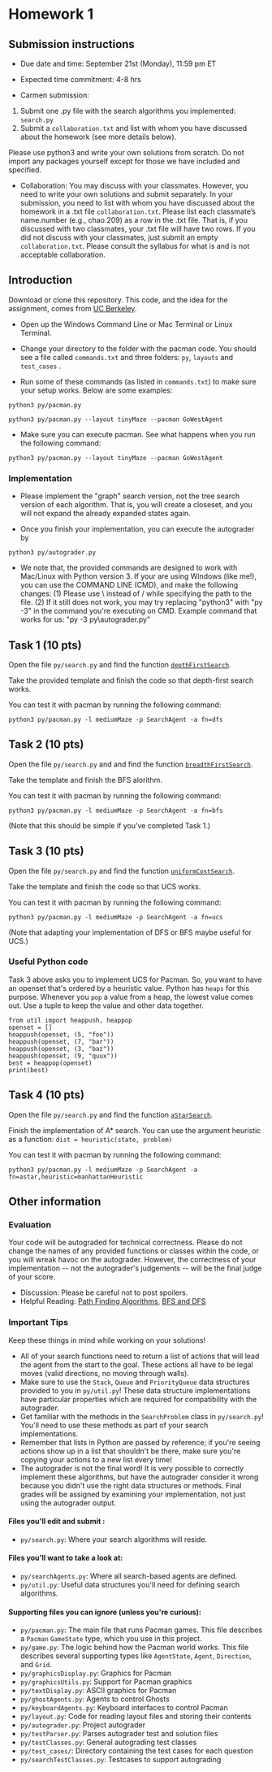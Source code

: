 # Homework 1

## Submission instructions

* Due date and time: September 21st (Monday), 11:59 pm ET

* Expected time commitment: 4-8 hrs

* Carmen submission: 
1) Submit one .py file with the search algorithms you implemented: `search.py`
2) Submit a `collaboration.txt` and list with whom you have discussed about the homework (see more details below). 

Please use python3 and write your own solutions from scratch. Do not import any packages yourself except for those we have included and specified.

* Collaboration: You may discuss with your classmates. However, you need to write your own solutions and submit separately. In your submission, you need to list with whom you have discussed about the homework in a .txt file `collaboration.txt`. Please list each classmate’s name.number (e.g., chao.209) as a row in the .txt file. That is, if you discussed with two classmates, your .txt file will have two rows. If you did not discuss with your classmates, just submit an empty `collaboration.txt`. Please consult the syllabus for what is and is not acceptable collaboration.


## Introduction

Download or clone this repository. This code, and the idea for the assignment, comes from [UC Berkeley](https://inst.eecs.berkeley.edu//~cs188/pacman/home.html).

* Open up the Windows Command Line or Mac Terminal or Linux Terminal.

* Change your directory to the folder with the pacman code. You should see a file called `commands.txt` and three folders: `py`, `layouts` and `test_cases` .

* Run some of these commands (as listed in `commands.txt`) to make sure your setup works. Below are some examples:

```
python3 py/pacman.py
```

```
python3 py/pacman.py --layout tinyMaze --pacman GoWestAgent
```

* Make sure you can execute pacman. See what happens when you run the following command:

```
python3 py/pacman.py --layout tinyMaze --pacman GoWestAgent
```

### Implementation
* Please implement the "graph" search version, not the tree search version of each algorithm. That is, you will create a closeset, and you will not expand the already expanded states again.

* Once you finish your implementation, you can execute the autograder by

```
python3 py/autograder.py
```

* We note that, the provided commands are designed to work with Mac/Linux with Python version 3. If your are using Windows (like me!), you can use the COMMAND LINE (CMD), and make the following changes: (1) Please use \ instead of / while specifying the path to the file. (2) If it still does not work, you may try replacing "python3" with "py -3" in the command you're executing on CMD. Example command that works for us: "py -3 py\autograder.py"

## Task 1 (10 pts)

Open the file `py/search.py` and find the function [`depthFirstSearch`](./py/search.py#L70). 

Take the provided template and finish the code so that depth-first search works. 

You can test it with pacman by running the following command: 

```
python3 py/pacman.py -l mediumMaze -p SearchAgent -a fn=dfs
```

## Task 2 (10 pts)

Open the file `py/search.py` and and find the function [`breadthFirstSearch`](./py/search.py#L90). 

Take the template and finish the BFS alorithm.  

You can test it with pacman by running the following command: 

```
python3 py/pacman.py -l mediumMaze -p SearchAgent -a fn=bfs
```

(Note that this should be simple if you've completed Task 1.)


## Task 3 (10 pts)

Open the file `py/search.py` and find the function  [`uniformCostSearch`](./py/search.py#L96). 

Take the template and finish the code so that UCS works. 

You can test it with pacman by running the following command: 

```
python3 py/pacman.py -l mediumMaze -p SearchAgent -a fn=ucs 
```

(Note that adapting your implementation of DFS or BFS maybe useful for UCS.)



### Useful Python code

Task 3 above asks you to implement UCS for Pacman. So, you want to have an openset that's ordered by a heuristic value. Python has `heaps` for this purpose. Whenever you `pop` a value from a heap, the lowest value comes out. Use a tuple to keep the value and other data together.

```
from util import heappush, heappop
openset = []
heappush(openset, (5, "foo"))
heappush(openset, (7, "bar"))
heappush(openset, (3, "baz"))
heappush(openset, (9, "quux"))
best = heappop(openset)
print(best)
```


## Task 4 (10 pts)

Open the file `py/search.py` and find the function  [`aStarSearch`](./py/search.py#L109). 

Finish the implementation of A* search. You can use the argument heuristic as a function: `dist = heuristic(state, problem)`

You can test it with pacman by running the following command: 

```
python3 py/pacman.py -l mediumMaze -p SearchAgent -a fn=astar,heuristic=manhattanHeuristic

```

## Other information

### Evaluation

Your code will be autograded for technical correctness. Please do not change the names of any provided functions or classes within the code, or you will wreak havoc on the autograder. However, the correctness of your implementation -- not the autograder's judgements -- will be the final judge of your score. 

* Discussion: Please be careful not to post spoilers.
* Helpful Reading: [Path Finding Algorithms](https://medium.com/omarelgabrys-blog/path-finding-algorithms-f65a8902eb40),  [BFS and DFS](https://eddmann.com/posts/depth-first-search-and-breadth-first-search-in-python/)


### Important Tips

Keep these things in mind while working on your solutions!
* All of your search functions need to return a list of actions that will lead the agent from the start to the goal. These actions all have to be legal moves (valid directions, no moving through walls).
* Make sure to use the `Stack`, `Queue` and `PriorityQueue` data structures provided to you in `py/util.py`! These data structure implementations have particular properties which are required for compatibility with the autograder.
* Get familiar with the methods in the `SearchProblem` class in `py/search.py`! You'll need to use these methods as part of your search implementations.
* Remember that lists in Python are passed by reference; if you're seeing actions show up in a list that shouldn't be there, make sure you're copying your actions to a new list every time!
* The autograder is not the final word! It is very possible to correctly implement these algorithms, but have the autograder consider it wrong because you didn't use the right data structures or methods. Final grades will be assigned by examining your implementation, not just using the autograder output.


####  Files you'll edit and submit :
* `py/search.py`: Where your search algorithms will reside.

#### Files you'll want to take a look at:
* `py/searchAgents.py`: Where all search-based agents are defined.
* `py/util.py`: Useful data structures you'll need for defining search algorithms.

#### Supporting files you can ignore (unless you're curious):


* `py/pacman.py`: The main file that runs Pacman games. This file describes a `Pacman` `GameState` type, which you use in this project.
* `py/game.py`: The logic behind how the Pacman world works. This file describes several supporting types like `AgentState`, `Agent`, `Direction`, and `Grid`.
* `py/graphicsDisplay.py`: Graphics for Pacman
* `py/graphicsUtils.py`: Support for Pacman graphics
* `py/textDisplay.py`: ASCII graphics for Pacman
* `py/ghostAgents.py`: Agents to control Ghosts
* `py/keyboardAgents.py`: Keyboard interfaces to control Pacman
* `py/layout.py`: Code for reading layout files and storing their contents
* `py/autograder.py`: Project autograder
* `py/testParser.py`: Parses autograder test and solution files
* `py/testClasses.py`: General autograding test classes
* `py/test_cases/`: Directory containing the test cases for each question
* `py/searchTestClasses.py`: Testcases to support autograding



